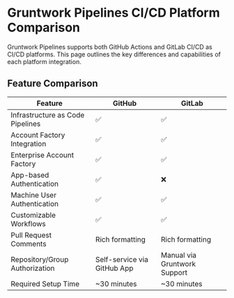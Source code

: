 # Gruntwork Pipelines CI/CD Platform Comparison

Gruntwork Pipelines supports both GitHub Actions and GitLab CI/CD as CI/CD platforms. This page outlines the key differences and capabilities of each platform integration.

## Feature Comparison

| Feature                          | GitHub                      | GitLab                      |
| -------------------------------- | --------------------------- | ---------------------------- |
| Infrastructure as Code Pipelines | ✅                           | ✅                            |
| Account Factory Integration      | ✅                           | ✅                            |
| Enterprise Account Factory       | ✅                           | ✅                            |
| App-based Authentication         | ✅                           | ❌                            |
| Machine User Authentication      | ✅                           | ✅                            |
| Customizable Workflows           | ✅                           | ✅                            |
| Pull Request Comments            | Rich formatting              | Rich formatting               |
| Repository/Group Authorization   | Self-service via GitHub App  | Manual via Gruntwork Support  |
| Required Setup Time              | ~30 minutes                  | ~30 minutes                   |

